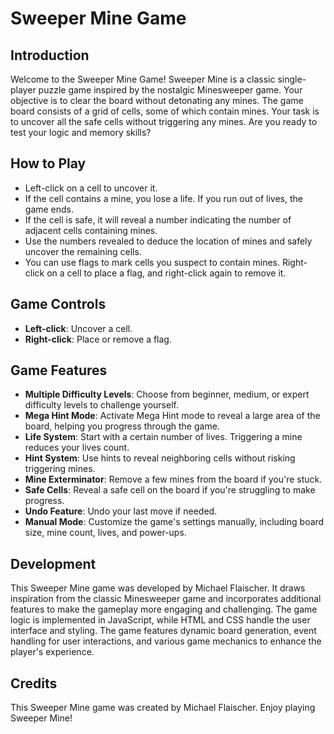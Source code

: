 # Sweeper Mine Game

## Introduction

Welcome to the Sweeper Mine Game! Sweeper Mine is a classic single-player puzzle game inspired by the nostalgic Minesweeper game. Your objective is to clear the board without detonating any mines. The game board consists of a grid of cells, some of which contain mines. Your task is to uncover all the safe cells without triggering any mines. Are you ready to test your logic and memory skills?

## How to Play

- Left-click on a cell to uncover it.
- If the cell contains a mine, you lose a life. If you run out of lives, the game ends.
- If the cell is safe, it will reveal a number indicating the number of adjacent cells containing mines.
- Use the numbers revealed to deduce the location of mines and safely uncover the remaining cells.
- You can use flags to mark cells you suspect to contain mines. Right-click on a cell to place a flag, and right-click again to remove it.

## Game Controls

- **Left-click**: Uncover a cell.
- **Right-click**: Place or remove a flag.

## Game Features

- **Multiple Difficulty Levels**: Choose from beginner, medium, or expert difficulty levels to challenge yourself.
- **Mega Hint Mode**: Activate Mega Hint mode to reveal a large area of the board, helping you progress through the game.
- **Life System**: Start with a certain number of lives. Triggering a mine reduces your lives count.
- **Hint System**: Use hints to reveal neighboring cells without risking triggering mines.
- **Mine Exterminator**: Remove a few mines from the board if you're stuck.
- **Safe Cells**: Reveal a safe cell on the board if you're struggling to make progress.
- **Undo Feature**: Undo your last move if needed.
- **Manual Mode**: Customize the game's settings manually, including board size, mine count, lives, and power-ups.

## Development

This Sweeper Mine game was developed by Michael Flaischer. It draws inspiration from the classic Minesweeper game and incorporates additional features to make the gameplay more engaging and challenging. The game logic is implemented in JavaScript, while HTML and CSS handle the user interface and styling. The game features dynamic board generation, event handling for user interactions, and various game mechanics to enhance the player's experience.

## Credits

This Sweeper Mine game was created by Michael Flaischer. Enjoy playing Sweeper Mine!
